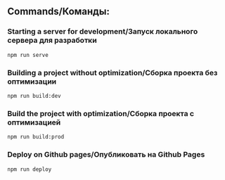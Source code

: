 ## Commands/Команды:

### Starting a server for development/Запуск локального сервера для разработки

```shell
npm run serve
```

### Building a project without optimization/Сборка проекта без оптимизации

```shell
npm run build:dev
```

### Build the project with optimization/Сборка проекта с оптимизацией

```shell
npm run build:prod
```

### Deploy on Github pages/Опубликовать на Github Pages

```shell
npm run deploy
```
